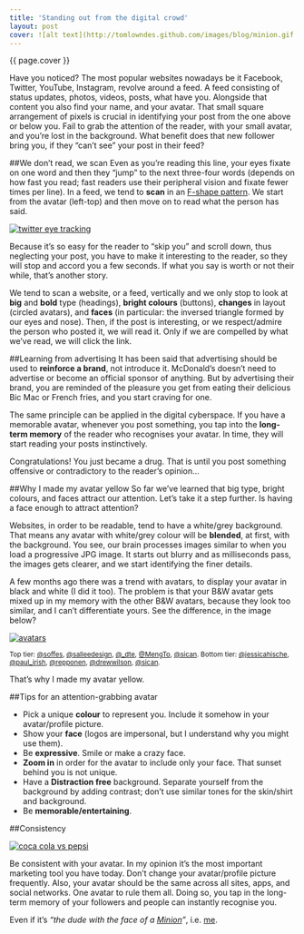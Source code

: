 ```yaml
---
title: 'Standing out from the digital crowd'
layout: post
cover: ![alt text](http://tomlowndes.github.com/images/blog/minion.gif "Logo Title Text 1")
---
```

{{ page.cover }}

Have you noticed? The most popular websites nowadays be it Facebook, Twitter, YouTube, Instagram, revolve around a feed. A feed consisting of status updates, photos, videos, posts, what have you. Alongside that content you also find your name, and your avatar. That small square arrangement of pixels is crucial in identifying your post from the one above or below you. Fail to grab the attention of the reader, with your small avatar, and you’re lost in the background. What benefit does that new follower bring you, if they “can’t see” your post in their feed?

<!--more-->

##We don’t read, we scan
Even as you’re reading this line, your eyes fixate on one word and then they “jump” to the next three-four words (depends on how fast you read; fast readers use their peripheral vision and fixate fewer times per line). In a feed, we tend to **scan** in an [F-shape pattern](http://www.vanseodesign.com/web-design/3-design-layouts/). We start from the avatar (left-top) and then move on to read what the person has said.

<a href="http://sicanstudios.com/images/blog/assets/twitter-eye-tracking.png" class="img" target="_blank"><img src="http://sicanstudios.com/images/blog/assets/twitter-eye-tracking.png" alt="twitter eye tracking" /></a>

Because it’s so easy for the reader to “skip you” and scroll down, thus neglecting your post, you have to make it interesting to the reader, so they will stop and accord you a few seconds. If what you say is worth or not their while, that’s another story.

We tend to scan a website, or a feed, vertically and we only stop to look at **big** and **bold** type (headings), **bright colours** (buttons), **changes** in layout (circled avatars), and **faces** (in particular: the inversed triangle formed by our eyes and nose). Then, if the post is interesting, or we respect/admire the person who posted it, we will read it. Only if we are compelled by what we’ve read, we will click the link.

##Learning from advertising
It has been said that advertising should be used to **reinforce a brand**, not introduce it. McDonald’s doesn’t need to advertise or become an official sponsor of anything. But by advertising their brand, you are reminded of the pleasure you get from eating their delicious Bic Mac or French fries, and you start craving for one. 

The same principle can be applied in the digital cyberspace. If you have a memorable avatar, whenever you post something, you tap into the **long-term memory** of the reader who recognises your avatar. In time, they will start reading your posts instinctively.

Congratulations! You just became a drug. That is until you post something offensive or contradictory to the reader’s opinion…

##Why I made my avatar yellow
So far we’ve learned that big type, bright colours, and faces attract our attention. Let’s take it a step further. Is having a face enough to attract attention?
 
Websites, in order to be readable, tend to have a white/grey background. That means any avatar with white/grey colour will be **blended**, at first, with the background. You see, our brain processes images similar to when you load a progressive JPG image. It starts out blurry and as milliseconds pass, the images gets clearer, and we start identifying the finer details.

A few months ago there was a trend with avatars, to display your avatar in black and white (I did it too). The problem is that your B&W avatar gets mixed up in my memory with the other B&W avatars, because they look too similar, and I can’t differentiate yours. See the difference, in the image below?

<a href="http://sicanstudios.com/images/blog/assets/avatars.jpg" class="img" target="_blank"><img src="http://sicanstudios.com/images/blog/assets/avatars.jpg" alt="avatars" /></a>

<small>Top tier: [@soffes](https://twitter.com/soffes), [@salleedesign](https://twitter.com/salleedesign), [@_dte](https://twitter.com/_dte), [@MengTo](https://twitter.com/MengTo), [@sican](https://twitter.com/sican). Bottom tier: [@jessicahische](https://twitter.com/jessicahische), [@paul_irish](https://twitter.com/paul_irish), [@repponen](https://twitter.com/repponen), [@drewwilson](https://twitter.com/drewwilson), [@sican](http://twitter.com/sican).</small>

That’s why I made my avatar yellow.

##Tips for an attention-grabbing avatar

* Pick a unique **colour** to represent you. Include it somehow in your avatar/profile picture.
* Show your **face** (logos are impersonal, but I understand why you might use them).
* Be **expressive**. Smile or make a crazy face.
* **Zoom in** in order for the avatar to include only your face. That sunset behind you is not unique.
* Have a **Distraction free** background. Separate yourself from the background by adding contrast; don’t use similar tones for the skin/shirt and background.
* Be **memorable/entertaining**.

##Consistency

<a href="http://sicanstudios.com/images/blog/assets/coca-cola-vs-pepsi.png" class="img" target="_blank"><img src="http://sicanstudios.com/images/blog/assets/coca-cola-vs-pepsi.png" alt="coca cola vs pepsi" /></a>

Be consistent with your avatar. In my opinion it’s the most important marketing tool you have today. Don’t change your avatar/profile picture frequently. Also, your avatar should be the same across all sites, apps, and social networks. One avatar to rule them all. Doing so, you tap in the long-term memory of your followers and people can instantly recognise you.

Even if it’s *“the dude with the face of a [Minion](http://www.youtube.com/watch?v=fTHL0MAWkmY)”*, i.e. [me](http://sicanstudios.com/images/alex-cican@2x.jpg).